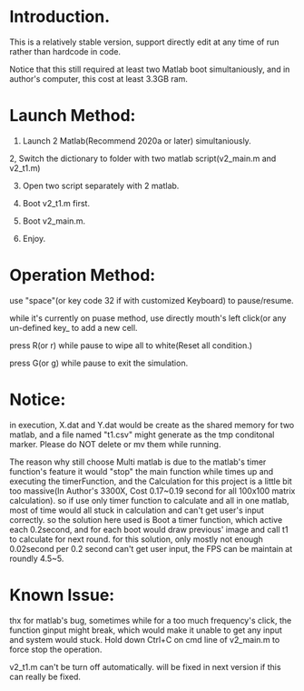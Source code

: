 # Introduction.

This is a relatively stable version, support directly edit at any time of run rather than hardcode in code.

Notice that this still required at least two Matlab boot simultaniously, and in author's computer, this cost at least 3.3GB ram.

# Launch Method:

1. Launch 2 Matlab(Recommend 2020a or later) simultaniously.

2, Switch the dictionary to folder with two matlab script(v2_main.m and v2_t1.m)

3. Open two script separately with 2 matlab.

4. Boot v2_t1.m first.

5. Boot v2_main.m.

6. Enjoy.



# Operation Method:

use "space"(or key code 32 if with customized Keyboard) to pause/resume.

while it's currently on puase method, use directly mouth's left click(or any un-defined key_ to add a new cell.

press R(or r) while pause to wipe all to white(Reset all condition.)

press G(or g) while pause to exit the simulation.

# Notice:

in execution, X.dat and Y.dat would be create as the shared memory for two matlab, and a file named "t1.csv" might generate as the tmp conditonal marker.
Please do NOT delete or mv them while running.

The reason why still choose Multi matlab is due to the matlab's timer function's feature
it would "stop" the main function while times up and executing the timerFunction,
and the Calculation for this project is a little bit too massive(In Author's 3300X, Cost 0.17~0.19 second for all 100x100 matrix calculation).
so if use only timer function to calculate and all in one matlab, most of time would all stuck in calculation and can't get user's input correctly.
so the solution here used is Boot a timer function, which active each 0.2second, and for each boot would draw previous' image and call t1 to calculate for next round.
for this solution, only mostly not enough 0.02second per 0.2 second can't get user input, the FPS can be maintain at roundly 4.5~5.


# Known Issue:

thx for matlab's bug, sometimes while for a too much frequency's click, the function ginput might break, which would make it unable to get any input and system would stuck.
Hold down Ctrl+C on cmd line of v2_main.m to force stop the operation.

v2_t1.m can't be turn off automatically.
   will be fixed in next version if this can really be fixed.

